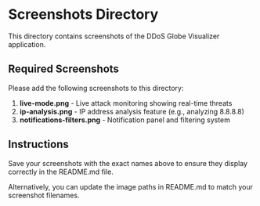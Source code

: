 # Screenshots Directory

This directory contains screenshots of the DDoS Globe Visualizer application.

## Required Screenshots

Please add the following screenshots to this directory:

1. **live-mode.png** - Live attack monitoring showing real-time threats
2. **ip-analysis.png** - IP address analysis feature (e.g., analyzing 8.8.8.8)
3. **notifications-filters.png** - Notification panel and filtering system

## Instructions

Save your screenshots with the exact names above to ensure they display correctly in the README.md file.

Alternatively, you can update the image paths in README.md to match your screenshot filenames.
